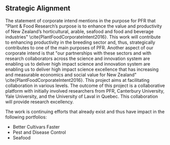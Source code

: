 ## Strategic Alignment

The statement of corporate intend mentions in the purpose for PFR that "Plant & Food Research’s purpose is to enhance the value and productivity of New Zealand’s horticultural, arable, seafood and food and beverage industries" \cite{PlantFoodCorporateIntent2016}. This work will contribute to enhancing productivity in the breeding sector and, thus, strategically contributes to one of the main purposes of PFR. Another aspect of our corporate intend is that "our partnerships with these sectors and with research collaborators across the science and innovation system are enabling us to deliver high impact science and innovation system are enabling us to deliver high impact science excellence that has increasing and measurable economics and social value for New Zealand" \cite{PlantFoodCorporateIntent2016}. This project aims at facilitating collaboration in various levels. The outcome of this project is a collaborative platform with initially involved researchers from PFR, Canterbury University, Yale University, and the University of Laval in Quebec. This collaboration will provide research excellency. 

The work is continuing efforts that already exist  and thus have impact in the
following portfolios:

* Better Cultivars Faster
* Pest and Disease Control
* Seafood
